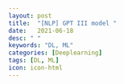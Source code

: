 ```yaml
---
layout: post
title:  "[NLP] GPT III model "
date:   2021-06-18
desc: " "
keywords: "DL, ML"
categories: [Deeplearning]
tags: [DL, ML]
icon: icon-html
---
```

